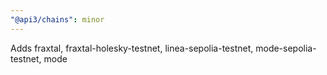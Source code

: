 ```yaml
---
"@api3/chains": minor
---
```


Adds fraxtal, fraxtal-holesky-testnet, linea-sepolia-testnet, mode-sepolia-testnet, mode
